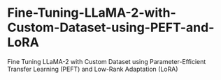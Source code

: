 # Fine-Tuning-LLaMA-2-with-Custom-Dataset-using-PEFT-and-LoRA
Fine Tuning LLaMA-2 with Custom Dataset using Parameter-Efficient Transfer Learning (PEFT) and Low-Rank Adaptation (LoRA)
